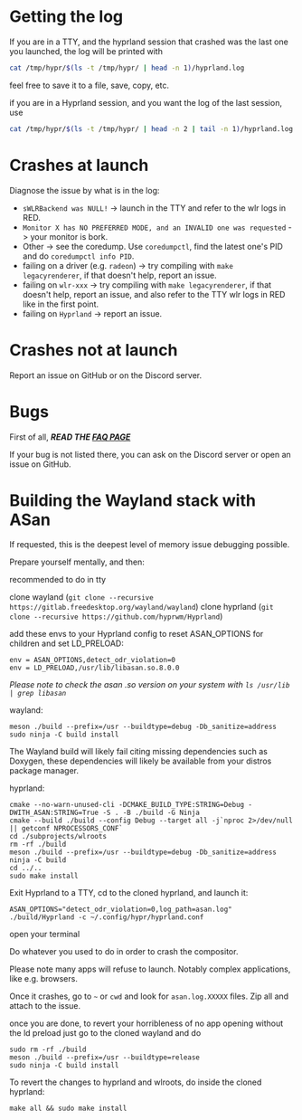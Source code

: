 # Getting the log

If you are in a TTY, and the hyprland session that crashed was the last one you
launched, the log will be printed with

```sh
cat /tmp/hypr/$(ls -t /tmp/hypr/ | head -n 1)/hyprland.log
```

feel free to save it to a file, save, copy, etc.

if you are in a Hyprland session, and you want the log of the last session, use

```sh
cat /tmp/hypr/$(ls -t /tmp/hypr/ | head -n 2 | tail -n 1)/hyprland.log
```

# Crashes at launch

Diagnose the issue by what is in the log:

- `sWLRBackend was NULL!` -> launch in the TTY and refer to the wlr logs in RED.
- `Monitor X has NO PREFERRED MODE, and an INVALID one was requested` -> your
  monitor is bork.
- Other -> see the coredump. Use `coredumpctl`, find the latest one's PID and do
  `coredumpctl info PID`.
- failing on a driver (e.g. `radeon`) -> try compiling with
  `make legacyrenderer`, if that doesn't help, report an issue.
- failing on `wlr-xxx` -> try compiling with `make legacyrenderer`, if that
  doesn't help, report an issue, and also refer to the TTY wlr logs in RED like
  in the first point.
- failing on `Hyprland` -> report an issue.

# Crashes not at launch

Report an issue on GitHub or on the Discord server.

# Bugs

First of all, **_READ THE [FAQ PAGE](../FAQ)_**

If your bug is not listed there, you can ask on the Discord server or open an
issue on GitHub.

# Building the Wayland stack with ASan

If requested, this is the deepest level of memory issue debugging possible.

Prepare yourself mentally, and then:

recommended to do in tty

clone wayland (`git clone --recursive https://gitlab.freedesktop.org/wayland/wayland`)
clone hyprland (`git clone --recursive https://github.com/hyprwm/Hyprland`)

add these envs to your Hyprland config to reset ASAN_OPTIONS for children and set LD_PRELOAD:
```
env = ASAN_OPTIONS,detect_odr_violation=0
env = LD_PRELOAD,/usr/lib/libasan.so.8.0.0
```
_Please note to check the asan .so version on your system with `ls /usr/lib | grep libasan`_

wayland:
```
meson ./build --prefix=/usr --buildtype=debug -Db_sanitize=address
sudo ninja -C build install
```

The Wayland build will likely fail citing missing dependencies such as Doxygen, these
dependencies will likely be available from your distros package manager.

hyprland:
```
cmake --no-warn-unused-cli -DCMAKE_BUILD_TYPE:STRING=Debug -DWITH_ASAN:STRING=True -S . -B ./build -G Ninja
cmake --build ./build --config Debug --target all -j`nproc 2>/dev/null || getconf NPROCESSORS_CONF`
cd ./subprojects/wlroots
rm -rf ./build
meson ./build --prefix=/usr --buildtype=debug -Db_sanitize=address
ninja -C build
cd ../..
sudo make install
```

Exit Hyprland to a TTY, cd to the cloned hyprland, and launch it:
```
ASAN_OPTIONS="detect_odr_violation=0,log_path=asan.log" ./build/Hyprland -c ~/.config/hypr/hyprland.conf
```

open your terminal

Do whatever you used to do in order to crash the compositor.

Please note many apps will refuse to launch. Notably complex applications, like e.g. browsers.

Once it crashes, go to `~` or `cwd` and look for `asan.log.XXXXX` files. Zip all and attach to the issue.

once you are done, to revert your horribleness of no app opening without the ld preload just go to the cloned wayland and do
```
sudo rm -rf ./build
meson ./build --prefix=/usr --buildtype=release
sudo ninja -C build install
```

To revert the changes to hyprland and wlroots, do inside the cloned hyprland:
```
make all && sudo make install
```
